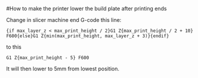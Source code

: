 #How to make the printer lower the build plate after printing ends

Change in slicer machine end G-code this line:

```
{if max_layer_z < max_print_height / 2}G1 Z{max_print_height / 2 + 10} F600{else}G1 Z{min(max_print_height, max_layer_z + 3)}{endif}
```

to this

```
G1 Z{max_print_height - 5} F600
```

It will then lower to 5mm from lowest position.
